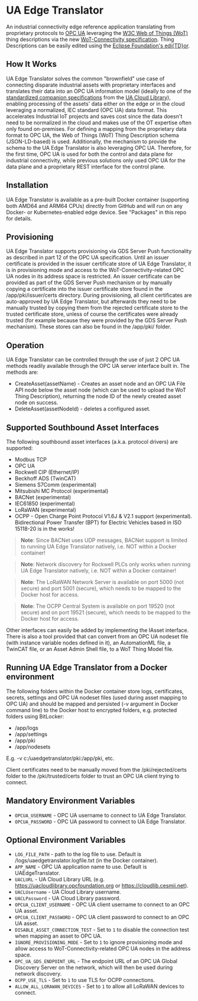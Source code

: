 # UA Edge Translator
An industrial connectivity edge reference application translating from proprietary protocols to [OPC UA](https://opcfoundation.org/) leveraging the [W3C Web of Things (WoT)](https://www.w3.org/WoT/) thing descriptions via the new [WoT-Connectivity specification](https://reference.opcfoundation.org/WoT/v100/docs/). Thing Descriptions can be easily edited using the [Eclipse Foundation's edi{TD}or](https://eclipse.github.io/editdor/).

## How It Works

UA Edge Translator solves the common "brownfield" use case of connecting disparate industrial assets with proprietary interfaces and translates their data into an OPC UA information model (ideally to one of the [standardized companion specifications](https://opcfoundation.org/developer-tools/documents/) from the [UA Cloud Library](https://uacloudlibrary.opcfoundation.org/)), enabling processing of the assets' data either on the edge or in the cloud leveraging a normalized, IEC standard (OPC UA) data format. This accelerates Industrial IoT projects and saves cost since the data doesn't need to be normalized in the cloud and makes use of the OT expertise often only found on-premises. For defining a mapping from the proprietary data format to OPC UA, the Web of Things (WoT) Thing Description schema (JSON-LD-based) is used. Additionally, the mechanism to provide the schema to the UA Edge Translator is also leveraging OPC UA. Therefore, for the first time, OPC UA is used for both the control and data plane for industrial connectivity, while previous solutions only used OPC UA for the data plane and a proprietary REST interface for the control plane.

## Installation

UA Edge Translator is available as a pre-built Docker container (supporting both AMD64 and ARM64 CPUs) directly from GitHub and will run on any Docker- or Kubernetes-enabled edge device. See "Packages" in this repo for details.

## Provisioning
UA Edge Translator supports provisioning via GDS Server Push functionality as described in part 12 of the OPC UA specification. Until an issuer certificate is provided in the issuer certificate store of UA Edge Translator, it is in provisioning mode and access to the WoT-Connectivity-related OPC UA nodes in its address space is restricted. An issuer certificate can be provided as part of the GDS Server Push mechanism or by manually copying a certificate into the issuer certificate store found in the /app/pki/issuer/certs directory. During provisioning, all client certificates are auto-approved by UA Edge Translator, but afterwards they need to be manually trusted by copying them from the rejected certificate store to the trusted certificate store, unless of course the certificates were already trusted (for example because they were provided by the GDS Server Push mechanism). These stores can also be found in the /app/pki/ folder.

## Operation

UA Edge Translator can be controlled through the use of just 2 OPC UA methods readily available through the OPC UA server interface built in. The methods are:

* CreateAsset(assetName) - Creates an asset node and an OPC UA File API node below the asset node (which can be used to upload the WoT Thing Description), returning the node ID of the newly created asset node on success.
* DeleteAsset(assetNodeId) - deletes a configured asset.

## Supported Southbound Asset Interfaces

The following southbound asset interfaces (a.k.a. protocol drivers) are supported:

* Modbus TCP
* OPC UA
* Rockwell CIP (Ethernet/IP)
* Beckhoff ADS (TwinCAT)
* Siemens S7Comm (experimental)
* Mitsubishi MC Protocol (experimental)
* BACNet (experimental)
* IEC61850 (experimental)
* LoRaWAN (experimental)
* OCPP - Open Charge Point Protocol V1.6J & V2.1 support (experimental). Bidirectional Power Transfer (BPT) for Electric Vehicles based in ISO 15118-20 is in the works!

> **Note**: Since BACNet uses UDP messages, BACNet support is limited to running UA Edge Translator natively, i.e. NOT within a Docker container!

> **Note**: Network discovery for Rockwell PLCs only works when running UA Edge Translator natively, i.e. NOT within a Docker container!

> **Note**: The LoRaWAN Network Server is available on port 5000 (not secure) and port 5001 (secure), which needs to be mapped to the Docker host for access.

> **Note**: The OCPP Central System is available on port 19520 (not secure) and on port 19521 (secure), which needs to be mapped to the Docker host for access.

Other interfaces can easily be added by implementing the IAsset interface. There is also a tool provided that can convert from an OPC UA nodeset file (with instance variable nodes defined in it), an AutomationML file, a TwinCAT file, or an Asset Admin Shell file, to a WoT Thing Model file.

## Running UA Edge Translator from a Docker environment

The following folders within the Docker container store logs, certificates, secrets, settings and OPC UA nodeset files (used during asset mapping to OPC UA) and should be mapped and persisted (-v argument in Docker command line) to the Docker host to encrypted folders, e.g. protected folders using BitLocker:
* /app/logs
* /app/settings
* /app/pki
* /app/nodesets

E.g. -v c:/uaedgetranslator/pki:/app/pki, etc.

Client certificates need to be manually moved from the /pki/rejected/certs folder to the /pki/trusted/certs folder to trust an OPC UA client trying to connect.

## Mandatory Environment Variables

* `OPCUA_USERNAME` - OPC UA username to connect to UA Edge Translator.
* `OPCUA_PASSWORD` - OPC UA password to connect to UA Edge Translator.

## Optional Environment Variables

* `LOG_FILE_PATH` - path to the log file to use. Default is /logs/uaedgetranslator.logfile.txt (in the Docker container).
* `APP_NAME` - OPC UA application name to use. Default is UAEdgeTranslator.
* `UACLURL` - UA Cloud Library URL (e.g. https://uacloudlibrary.opcfoundation.org or https://cloudlib.cesmii.net).
* `UACLUsername` - UA Cloud Library username.
* `UACLPassword` - UA Cloud Library password.
* `OPCUA_CLIENT_USERNAME` - OPC UA client username to connect to an OPC UA asset.
* `OPCUA_CLIENT_PASSWORD` - OPC UA client password to connect to an OPC UA asset.
* `DISABLE_ASSET_CONNECTION_TEST` - Set to `1` to disable the connection test when mapping an asset to OPC UA.
* `IGNORE_PROVISIONING_MODE` - Set to `1` to ignore provisioning mode and allow access to WoT-Connectivity-related OPC UA nodes in the address space.
* `OPC_UA_GDS_ENDPOINT_URL` - The endpoint URL of an OPC UA Global Discovery Server on the network, which will then be used during network discovery.
* `OCPP_USE_TLS` - Set to `1` to use TLS for OCPP connections.
* `ALLOW_ALL_LORAWAN_DEVICES` - Set to `1` to allow all LoRaWAN devices to connect.
